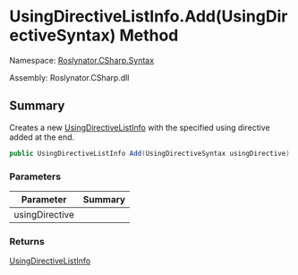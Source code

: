 # UsingDirectiveListInfo\.Add\(UsingDirectiveSyntax\) Method

Namespace: [Roslynator.CSharp.Syntax](../../README.md)

Assembly: Roslynator\.CSharp\.dll

## Summary

Creates a new [UsingDirectiveListInfo](../README.md) with the specified using directive added at the end\.

```csharp
public UsingDirectiveListInfo Add(UsingDirectiveSyntax usingDirective)
```

### Parameters

| Parameter | Summary |
| --------- | ------- |
| usingDirective | |

### Returns

[UsingDirectiveListInfo](../README.md)




